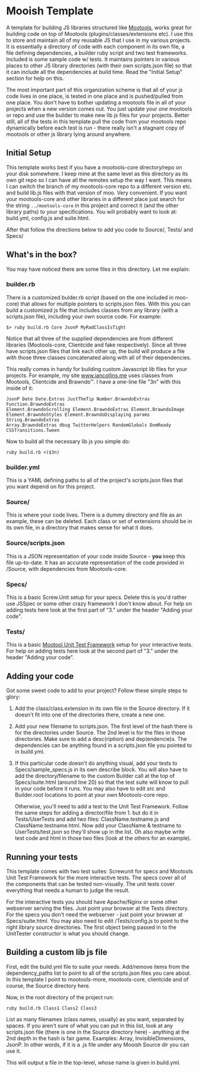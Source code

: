 Mooish Template
===============
A template for building JS libraries structured like [Mootools][1], works
great for building code on top of Mootools (plugins/classes/extensions etc).
I use this to store and maintain all of my reusable JS that I use in my 
various projects. It is essentially a directory of code with each component
in its own file, a file defining dependencies, a builder ruby script and two 
test frameworks. Included is some sample code w/ tests. It maintains pointers
in various places to other JS library directories (with their own scripts.json
file) so that it can include all the dependencies at build time. Read the
"Initial Setup" section for help on this. 

The most important part of this organization scheme is that all of your js code
lives in one place, is tested in one place and is pushed/pulled from one place. 
You don't have to bother updating a mootools file in all of your projects 
when a new version comes out. You just update your *one* mootools or repo 
and use the builder to make new lib js files for your projects. Better still, all
of the tests in this template pull the code from your mootools repo 
dynamically before each test is run - there really isn't a stagnant copy of 
mootools or other js library lying around anywhere.


Initial Setup
-------------

  This template works best if you have a mootools-core directory/repo
  on your disk somewhere. I keep mine at the same level as this directory as
  its own git repo so I can have all the remotes setup the way I want. This 
  means I can switch the branch of my mootools-core repo to a different version
  etc. and build lib.js files with that version of moo. Very convenient. If you
  want your mootools-core and other libraries in a different place just search
  for the string `../mootools-core` in this project and correct it (and the other
  library paths) to your specifications. You will probably want to look at: 
  build.yml, config.js and suite.html. 
  
  After that follow the directions below to add you code to Source/, Tests/ and
  Specs/


What's in the box?
------------------
  You may have noticed there are some files in this directory. Let me explain:

### builder.rb

  There is a customized bulder.rb script (based on the one included in moo-core)
  that allows for multiple pointers to scripts.json files. With this you can
  build a customized js file that includes classes from any library (with a 
  scripts.json file), including your own source code. For example:
  
    $> ruby build.rb Core JsonP MyRadClassIsTight
    
  Notice that all three of the supplied dependencies are from different
  libraries (Mootools-core, Clientcide and fake respectively). Since all
  three have scripts.json files that link each other up, the build will produce
  a file with those three classes concatenated along with all of their 
  dependencies.
  
  This really comes in handy for building custom Javascript lib files for your
  projects. For example, my site www.iancollins.me uses classes from Mootools, 
  Clientcide and Brawndo™. I have a one-line file "3n" with this inside of it:
    
    JsonP Date Date.Extras JustTheTip Number.BrawndoExtras Function.BrawndoExtras 
    Element.BrawndoScrolling Element.BrawndoExtras Element.BrawndoImage 
    Element.BrawndoStyles Element.BrawndoDisplaying params String.BrawndoExtras 
    Array.BrawndoExtras dbug TwitterHelpers RandomGlobals DomReady 
    CSSTransitions.Tween
    
  Now to build all the necessary lib js you simple do: 
  
    ruby build.rb <($3n)
    
### builder.yml

  This is a YAML defining paths to all of the project's scripts.json files that
  you want depend on for this project. 
    
### Source/

  This is where your code lives. There is a dummy directory and file as an example,
  these can be deleted. Each class or set of extensions should be in its own file,
  in a directory that makes sense for what it does. 
  
### Source/scripts.json

  This is a JSON representation of your code inside Source - __you__ keep this file
  up-to-date. It has an accurate representation of the code provided in /Source, 
  with dependencies from Mootools-core.
  
### Specs/

  This is a basic Screw.Unit setup for your specs. Delete this is you'd rather
  use JSSpec or some other crazy framework I don't know about. For help on adding
  tests here look at the first part of "3." under the header "Adding your code". 
  
### Tests/

  This is a basic [Mootool Unit Test Framework][3] setup for your interactive tests. 
  For help on adding tests here look at the second part of "3." under the header 
  "Adding your code".
  
  
Adding your code
----------------

  Got some sweet code to add to your project? Follow these simple steps to glory:

  1. Add the class/class.extension in its own file in the Source directory. 
     If it doesn't fit into one of the directories there, create a new one. 
  2. Add your new filename to scripts.json. The first level of the hash there
     is for the directories under Source. The 2nd level is for the files in
     those directories. Make sure to add a desc(ription) and dep(endencie)s.
     The dependencies can be anything found in a scripts.json file you pointed
     to in build.yml. 
  3. If this particular code doesn't do anything visual, add your tests to 
     Specs/sample_specs.js in its own describe block. You will also have 
     to add the directory/filename to the custom Builder call at the top of 
     Specs/suite.html (around line 20) so that the test suite will know to pull
     in your code before it runs. You may also have to edit src and 
     Builder.root locations to point at your own Mootools-core repo. 

     Otherwise, you'll need to add a test to the Unit Test Framework. Follow
     the same steps for adding a director/file from 1. but do it in 
     Tests/UserTests and add two files: ClassName.testname.js and 
     ClassName.testname.html. Now add your ClassName & testname to 
     UserTests/test.json so they'll show up in the list. Oh also maybe write
     test code and html in those two files (look at the others for an example).
  
  
Running your tests
------------------

  This template comes with two test suites: Screwunit for specs and Mootools Unit 
  Test Framework for the more interactive tests. The specs cover all of the 
  components that can be tested non-visually. The unit tests cover everything that 
  needs a human to judge the result. 
  
  For the interactive tests you should have Apache/Nginx or some other webserver 
  serving the files. Just point your browser at the Tests directory. For the 
  specs you don't need the webserver - just point your browser at Specs/suite.html.
  You may also need to edit /Tests/config.js to point to the right library source
  directories. The first object being passed in to the UnitTester constructor
  is what you should change. 
  
  
Building a custom lib js file
-----------------------------

  First, edit the build.yml file to suite your needs. Add/remove items from the 
  dependency_paths list to point to all of the scripts.json files you care
  about. In this template I point to mootools-more, mootools-core, clientcide 
  and of course, the Source directory here.
  
  Now, in the root directory of the project run:
    
    ruby build.rb Class1 Class2 Class3
    
  List as many filenames (class names, usually) as you want, separated by spaces. 
  If you aren't sure of what you can put in this list, look at any scripts.json
  file (there is one in the Source directory here) - anything at the 2nd depth
  in the hash is fair game. Examples: Array, InvisibleDimensions, JsonP. In 
  other words, if it is a .js file under any Mooish Source dir you can use it.
  
  This will output a file in the top-level, whose name is given in build.yml. 
  
[1]: http://mootools.net/
[2]: http://www.clientcide.com  
[3]: http://www.clientcide.com/TestFramework/readme.html